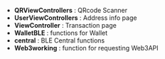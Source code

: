 <ul>
<li><b>QRViewControllers</b> : QRcode Scanner </li>
<li><b>UserViewControllers</b> : Address info page</li>
<li><b>ViewController</b> : Transaction page</li>
<li><b>WalletBLE</b> : functions for Wallet</li>
<li><b>central</b> : BLE Central functions</li>
<li><b>Web3working</b> : function for requesting Web3API</li>
</ul>
